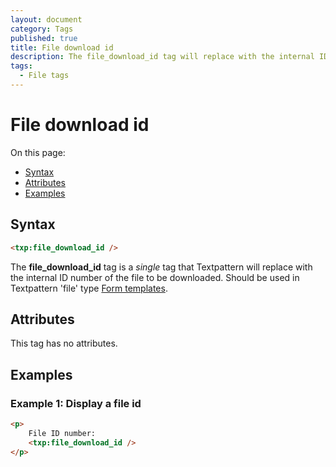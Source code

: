 ```yaml
---
layout: document
category: Tags
published: true
title: File download id
description: The file_download_id tag will replace with the internal ID number of the file to be downloaded.
tags:
  - File tags
---
```


# File download id

On this page:

* [Syntax](#syntax)
* [Attributes](#attributes)
* [Examples](#examples)

## Syntax

~~~ html
<txp:file_download_id />
~~~

The **file_download_id** tag is a *single* tag that Textpattern will replace with the internal ID number of the file to be downloaded. Should be used in Textpattern 'file' type [Form templates](https://docs.textpattern.com/themes/form-templates-explained).

## Attributes

This tag has no attributes.

## Examples

### Example 1: Display a file id

~~~ html
<p>
    File ID number:
    <txp:file_download_id />
</p>
~~~
